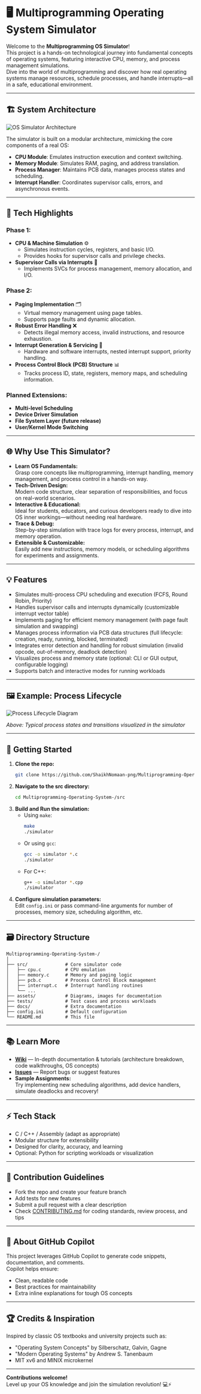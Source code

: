 # 🖥️ Multiprogramming Operating System Simulator

Welcome to the **Multiprogramming OS Simulator**!  
This project is a hands-on technological journey into fundamental concepts of operating systems, featuring interactive CPU, memory, and process management simulations.  
Dive into the world of multiprogramming and discover how real operating systems manage resources, schedule processes, and handle interrupts—all in a safe, educational environment.

---

## 🏗️ System Architecture

![OS Simulator Architecture](https://raw.githubusercontent.com/ShaikhNomaan-png/Multiprogramming-Operating-System-/main/assets/architecture-diagram.png)

The simulator is built on a modular architecture, mimicking the core components of a real OS:
- **CPU Module**: Emulates instruction execution and context switching.
- **Memory Module**: Simulates RAM, paging, and address translation.
- **Process Manager**: Maintains PCB data, manages process states and scheduling.
- **Interrupt Handler**: Coordinates supervisor calls, errors, and asynchronous events.

---

## 🚀 Tech Highlights

### **Phase 1:**  
- **CPU & Machine Simulation** ⚙️  
  - Simulates instruction cycles, registers, and basic I/O.  
  - Provides hooks for supervisor calls and privilege checks.
- **Supervisor Calls via Interrupts** 🚨  
  - Implements SVCs for process management, memory allocation, and I/O.

### **Phase 2:**  
- **Paging Implementation** 🗂️  
  - Virtual memory management using page tables.
  - Supports page faults and dynamic allocation.
- **Robust Error Handling** ❌  
  - Detects illegal memory access, invalid instructions, and resource exhaustion.
- **Interrupt Generation & Servicing** 🔄  
  - Hardware and software interrupts, nested interrupt support, priority handling.
- **Process Control Block (PCB) Structure** 📊  
  - Tracks process ID, state, registers, memory maps, and scheduling information.

### **Planned Extensions:**  
- **Multi-level Scheduling**  
- **Device Driver Simulation**  
- **File System Layer (future release)**  
- **User/Kernel Mode Switching**

---

## 🌐 Why Use This Simulator?

- **Learn OS Fundamentals:**  
  Grasp core concepts like multiprogramming, interrupt handling, memory management, and process control in a hands-on way.
- **Tech-Driven Design:**  
  Modern code structure, clear separation of responsibilities, and focus on real-world scenarios.
- **Interactive & Educational:**  
  Ideal for students, educators, and curious developers ready to dive into OS inner workings—without needing real hardware.
- **Trace & Debug:**  
  Step-by-step simulation with trace logs for every process, interrupt, and memory operation.
- **Extensible & Customizable:**  
  Easily add new instructions, memory models, or scheduling algorithms for experiments and assignments.

---

## 💡 Features

- Simulates multi-process CPU scheduling and execution (FCFS, Round Robin, Priority)
- Handles supervisor calls and interrupts dynamically (customizable interrupt vector table)
- Implements paging for efficient memory management (with page fault simulation and swapping)
- Manages process information via PCB data structures (full lifecycle: creation, ready, running, blocked, terminated)
- Integrates error detection and handling for robust simulation (invalid opcode, out-of-memory, deadlock detection)
- Visualizes process and memory state (optional: CLI or GUI output, configurable logging)
- Supports batch and interactive modes for running workloads

---

## 🖼️ Example: Process Lifecycle

![Process Lifecycle Diagram](https://raw.githubusercontent.com/ShaikhNomaan-png/Multiprogramming-Operating-System-/main/assets/process-lifecycle.png)

*Above: Typical process states and transitions visualized in the simulator*

---

## 🔧 Getting Started

1. **Clone the repo:**  
   ```sh
   git clone https://github.com/ShaikhNomaan-png/Multiprogramming-Operating-System-.git
   ```
2. **Navigate to the src directory:**  
   ```sh
   cd Multiprogramming-Operating-System-/src
   ```
3. **Build and Run the simulation:**  
   - Using `make`:
     ```sh
     make
     ./simulator
     ```
   - Or using `gcc`:
     ```sh
     gcc -o simulator *.c
     ./simulator
     ```
   - For C++:
     ```sh
     g++ -o simulator *.cpp
     ./simulator
     ```
4. **Configure simulation parameters:**  
   Edit `config.ini` or pass command-line arguments for number of processes, memory size, scheduling algorithm, etc.

---

## 🗃️ Directory Structure

```
Multiprogramming-Operating-System-/
│
├── src/              # Core simulator code
│   ├── cpu.c         # CPU emulation
│   ├── memory.c      # Memory and paging logic
│   ├── pcb.c         # Process Control Block management
│   ├── interrupt.c   # Interrupt handling routines
│   └── ...
├── assets/           # Diagrams, images for documentation
├── tests/            # Test cases and process workloads
├── docs/             # Extra documentation
├── config.ini        # Default configuration
└── README.md         # This file
```

---

## 📚 Learn More

- **[Wiki](./wiki)** — In-depth documentation & tutorials (architecture breakdown, code walkthroughs, OS concepts)
- **[Issues](https://github.com/ShaikhNomaan-png/Multiprogramming-Operating-System-/issues)** — Report bugs or suggest features
- **Sample Assignments:**  
  Try implementing new scheduling algorithms, add device handlers, simulate deadlocks and recovery!

---

## ⚡ Tech Stack

- C / C++ / Assembly (adapt as appropriate)
- Modular structure for extensibility
- Designed for clarity, accuracy, and learning
- Optional: Python for scripting workloads or visualization

---

## 🤝 Contribution Guidelines

- Fork the repo and create your feature branch
- Add tests for new features
- Submit a pull request with a clear description
- Check [CONTRIBUTING.md](./CONTRIBUTING.md) for coding standards, review process, and tips

---

## 🤖 About GitHub Copilot

This project leverages GitHub Copilot to generate code snippets, documentation, and comments.  
Copilot helps ensure:
- Clean, readable code
- Best practices for maintainability
- Extra inline explanations for tough OS concepts

---

## 🏆 Credits & Inspiration

Inspired by classic OS textbooks and university projects such as:
- "Operating System Concepts" by Silberschatz, Galvin, Gagne
- "Modern Operating Systems" by Andrew S. Tanenbaum
- MIT xv6 and MINIX microkernel

---

**Contributions welcome!**  
Level up your OS knowledge and join the simulation revolution! 💻⚡

